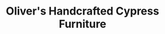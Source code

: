 ---
title: "Oliver's Handcrafted Cypress Furniture"
url: /natchitoches/olivers-handcrafted-cypress-furniture/
shop: Möbel
---